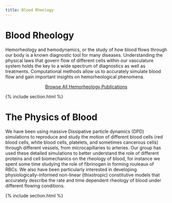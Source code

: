 ```yaml
---
title: Blood Rheology
---
```


# <i class="fas blood-rheology"></i>Blood Rheology


Hemorheology and hemodynamics, or the study of how blood flows through our body is a known diagnostic tool for many diseases. Understanding the physical laws that govern flow of different cells within our vasculature system holds the key to a wide spectrum of diagnostics as well as treatments. Computational methods allow us to accurately simulate blood flow and gain important insights on hemorheological phenomena. 

<p style="text-align: center;">
  <a href="https://rheoinformatic.com/publications/?search=%22tag:Hemorheology%22">Browse All Hemorheology Publications</a>
</p>

{% include section.html %}

# The Physics of Blood


We have been using massive Dissipative particle dynamics (DPD) simulations to reproduce and study the motion of different blood cells (red blood cells, white blood cells, platelets, and sometimes cancerous cells) through different vessels, from microcapillaries to arteries. Our group has used these detailed simulations to better understand the role of different proteins and cell biomechanics on the rheology of blood, for instance we spent some time studying the role of fibrinogen in forming rouleaux of RBCs. We also have been particularly interested in developing physiologically-informed non-linear (thixotropic) constitutive models that accurately describe the rate and time dependent rheology of blood under different flowing conditions. 

{% include section.html %}
